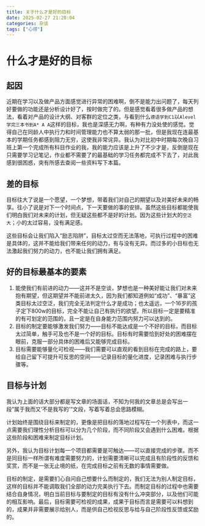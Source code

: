 ```yaml
---
title: 关于什么才是好的目标
date: 2025-02-27 21:28:04
categories: 杂谈
tags: ["心得"]
---
```


# 什么才是好的目标

## 起因

近期在学习以及做产品方面感觉进行异常的困难啊，倒不是能力出问题了，每天列好要做的功能还是分析设计好了，按时做完了的。但是感觉看着很多做产品的想法，看着对产品的设计大纲、对客群的定位之类，与看到什么`德语学到C1`以`Alevel 学完三本书到A* A A`这样的目标，我也是深感无力啊，有种有力没处使的感觉。觉得自己在同龄人中执行力和时间管理能力也不算太弱的那一批，但是我现在连最基本的学期任务都感到阻力无穷，这使我非常诧异。我认为对比初中时期每次晚自习班上第一个完成所有科目作业的我，我的能力应该是上升了不少才是，反倒是现在只需要学习记笔记，作业都不需要了的最基础的学习任务都完成不下去了，对此我感到很困惑，突有所感去查阅一些资料写下本篇。

## 差的目标

目标往大了说是一个愿望，一个梦想，带着我们对自己的期望以及对美好未来的畅享。往小了说是对下一个时间点，下一天要做的事的安排。虽然这些目标都能使我们明白我们对未来的计划，但无疑这些都不是好的计划。因为这些计划大的`空泛大`；小的太过容易，没有满足感。

这些目标会让我们陷入“励志陷阱”，目标太过空而无法落地，可执行过程中的困难是具体的，这并不能给我们带来任何的动力，有与没有无异。而过多的小目标也无法激起我们努力的动力，也不能让我们拥有满足。

## 好的目标最基本的要素

1.   能使我们有前进的动力——这并不是空谈，梦想也是一种美好能让我们对未来抱有期望，但这期望并不能前进太久，因为我们都知道例如“成功”、“暴富”这类目标太过空泛，我们完全无法判定什么才是成功；也太遥远，一个16岁的孩子定下800w的目标，完全不能让自己有执行的欲望。所以目标一定是要精准的有可划定的范围的，且一定是在自身能力范围内努力可以达到的。
2.   目标的制定要能够激发我们努力——目标不能达成是一个不好的目标，而目标太过简单，触手可及也不是一个好的目标。目标有时需要恰到好处的困难摆在眼前，克服一部分具体的困难后又能够完成目标。
3.   目标需要能够量化可检视——我们需要可以直观的看到目标在完成的路上，要给自己留下可提升可反思的空间——记录目标的量化进度，记录困难与执行步骤等。

## 目标与计划

我认为上面的话大部分都是写文章的场面话，不知为何我的文章总是会写出一段”属于我而又‘不是我写的’“文段，写着写着总会思路模糊。

计划始终是围绕目标来制定的，更像是把目标的落地过程写在一个列表中，而这一点需要我们理性分析目标可以分为几个阶段，而不同阶段又会遇到什么困难。根据这些阶段和困难来制定目标计划。

另外，我认为目标计划每一个项目都需要是可触达——可以直接完成的步骤。而不是同目标一样所谓有难度需要努力的，计划需要清晰可以完成且有阶段性的反馈和奖赏，而不是一张无止境的纸，在完成目标之前有无数的事情需要做。



目标的制定，是需要扪心自问自己想要什么而制定的，我们无法为别人制定目标，这样的目标并不能调取我们全部的动力完美执行下去。而制定目标的过程中也需要结合自身情况，明白当前目标与要制定的目标有没有什么冲突部分，以及他们可能的相互影响。最后，目标需要可检视的成果，成果于目标而言是需要可以料想到的，成果并非需要展示给别人，而是供自己检视反思与给与自己阶段性反馈或奖励的。
